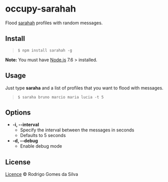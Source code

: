 # occupy-sarahah

Flood [sarahah](https://sarahah.com) profiles with random messages.

Install
-------

> ```$ npm install sarahah -g```

**Note:** You must have [Node.js](https://nodejs.org/en/) 7.6 > installed.

Usage
-----

Just type **saraha** and a list of profiles that you want to flood with messages.

> ```$ saraha bruno marcio maria lucia -t 5```  

Options
-------
* **-i, --interval**
  - Specify the interval between the messages in seconds
  - Defaults to 5 seconds
* **-d, --debug**
  - Enable debug mode

License
-------
[Licence](https://github.com/rodrigogs/sarahah/blob/master/LICENSE) © Rodrigo Gomes da Silva
